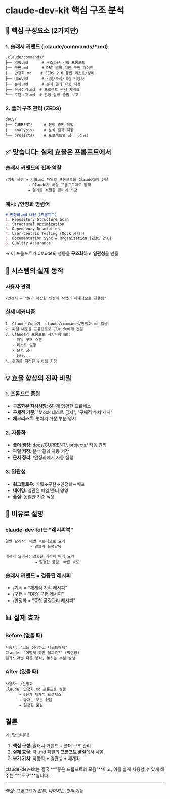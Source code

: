 <!--
@meta
id: document_20250905_1110_core-architecture-summary
type: document
scope: operational
status: archived
created: 2025-09-05
updated: 2025-09-05
tags: summary, claude-dev-kit-v10, projects, core, architecture
related: 
-->

# claude-dev-kit 핵심 구조 분석

## 🎯 핵심 구성요소 (2가지만)

### 1. 슬래시 커맨드 (.claude/commands/*.md)
```
.claude/commands/
├── 기획.md      # 구조화된 기획 프롬프트
├── 구현.md      # DRY 원칙 기반 구현 가이드  
├── 안정화.md    # ZEDS 2.0 통합 테스트/정리
├── 배포.md      # 커밋/푸시/태깅 자동화
├── 분석.md      # 분석 결과 자동 저장
├── 문서정리.md  # 프로젝트 문서 체계화
└── 주간보고.md  # 진행 상황 종합 보고
```

### 2. 폴더 구조 관리 (ZEDS)
```
docs/
├── CURRENT/     # 진행 중인 작업
├── analysis/    # 분석 결과 저장
└── projects/    # 프로젝트별 정리 (신규)
```

## ✅ 맞습니다: 실제 효율은 프롬프트에서

### 슬래시 커맨드의 진짜 역할
```
/기획 실행 → 기획.md 파일의 프롬프트를 Claude에게 전달
          → Claude가 해당 프롬프트대로 동작
          → 결과를 적절한 폴더에 저장
```

### 예시: /안정화 명령어
```markdown
# 안정화.md 내용 (프롬프트)
1. Repository Structure Scan
2. Structural Optimization  
3. Dependency Resolution
4. User-Centric Testing (Mock 금지!)
5. Documentation Sync & Organization (ZEDS 2.0)
6. Quality Assurance
```

→ 이 프롬프트가 Claude의 행동을 **구조화**하고 **일관성**을 만듦

## 🔧 시스템의 실제 동작

### 사용자 관점
```
/안정화 → "뭔가 복잡한 안정화 작업이 체계적으로 진행됨"
```

### 실제 메커니즘
```
1. Claude Code가 .claude/commands/안정화.md 읽음
2. 파일 내용을 프롬프트로 Claude에게 전달
3. Claude가 프롬프트 지시사항대로:
   - 파일 구조 스캔
   - 테스트 실행 
   - 문서 정리
   - 등등...
4. 결과를 지정된 위치에 저장
```

## 💡 효율 향상의 진짜 비밀

### 1. 프롬프트 품질
- **구조화된 지시사항**: 6단계 명확한 프로세스
- **구체적 기준**: "Mock 테스트 금지", "구체적 수치 제시"
- **체크리스트**: 놓치기 쉬운 부분 명시

### 2. 자동화
- **폴더 생성**: docs/CURRENT/, projects/ 자동 관리
- **파일 저장**: 분석 결과 자동 저장
- **문서 정리**: /안정화에서 자동 실행

### 3. 일관성
- **워크플로우**: 기획→구현→안정화→배포
- **네이밍**: 일관된 파일/폴더 명명
- **품질**: 동일한 기준 적용

## 🎪 비유로 설명

### claude-dev-kit는 "레시피북"
```
일반 요리사: 매번 즉흥적으로 요리
           → 결과가 들쭉날쭉

레시피 요리사: 검증된 레시피 따라 요리  
             → 일정한 품질, 빠른 속도
```

### 슬래시 커맨드 = 검증된 레시피
- /기획 = "체계적 기획 레시피"
- /구현 = "DRY 구현 레시피"  
- /안정화 = "종합 품질관리 레시피"

## 📊 실제 효과

### Before (없을 때)
```
사용자: "코드 정리하고 테스트해줘"
Claude: "어떻게 하면 될까요?" (막연함)
결과: 매번 다른 방식, 놓치는 부분 발생
```

### After (있을 때)  
```
사용자: /안정화
Claude: 안정화.md 프롬프트 실행
      → 6단계 체계적 프로세스
      → 놓치는 부분 없음
      → 일정한 품질
```

## 결론

네, 맞습니다!

1. **핵심 구성**: 슬래시 커맨드 + 폴더 구조 관리
2. **실제 효율**: 각 .md 파일의 **프롬프트 품질**에서 나옴
3. **부가 가치**: 자동화 + 일관성 + 체계화

claude-dev-kit는 결국 **"좋은 프롬프트의 모음"**이고, 이를 쉽게 사용할 수 있게 해주는 **"도구"**입니다.

---
*핵심: 프롬프트가 전부, 나머지는 편의 기능*